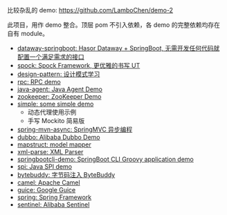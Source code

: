 比较杂乱的 demo: https://github.com/LamboChen/demo-2

此项目，用作 demo 整合。顶层 pom 不引入依赖，各 demo 的完整依赖均存在自有 module。

- [dataway-springboot: Hasor Dataway + SpringBoot, 无需开发任何代码就配置一个满足需求的接口](./dataway-springboot)
- [spock: Spock Framework, 更优雅的书写 UT](./spock)
- [design-pattern: 设计模式学习](./design-pattern)
- [rpc: RPC demo](./rpc)
- [java-agent: Java Agent Demo](./java-agent)
- [zookeeper: ZooKeeper Demo](./zookeeper)
- [simple: some simple demo](./simple)
  - 动态代理使用示例
  - 手写 Mockito 简易版 
- [spring-mvn-async: SpringMVC 异步编程](./spring-mvn-async)
- [dubbo: Alibaba Dubbo Demo](./dubbo)
- [mapstruct: model mapper](./mapstruct)
- [xml-parse: XML Parser](./xml-parse)
- [springbootcli-demo: SpringBoot CLI Groovy application demo](./springbootcli-demo)
- [spi: Java SPI demo](./spi)
- [bytebuddy: 字节码注入 ByteBuddy](./bytebuddy)
- [camel: Apache Camel](./camel)
- [guice: Google Guice](./guice)
- [spring: Spring Framework](./spring)
- [sentinel: Alibaba Sentinel](./sentinel)